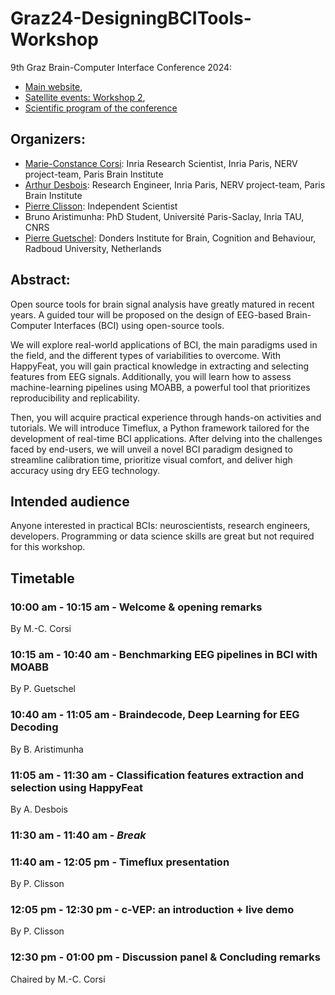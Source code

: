 # Graz24-DesigningBCITools-Workshop

9th Graz Brain-Computer Interface Conference 2024: 
- [Main website](https://www.tugraz.at/institute/ine/graz-bci-conferences/9th-graz-bci-conference-2024),
- [Satellite events: Workshop 2](https://www.tugraz.at/institute/ine/graz-bci-conferences/9th-graz-bci-conference-2024/satellite-events#c602357),
- [Scientific program of the conference](https://www.tugraz.at/fileadmin/user_upload/Institute/INE/BCI_Conference_2024/program.png)

## Organizers:

- [Marie-Constance Corsi](https://marieconstance-corsi.netlify.app/): Inria Research Scientist, Inria Paris, NERV project-team, Paris Brain Institute
- [Arthur Desbois](https://www.linkedin.com/in/arthur-desbois-801a9313a/?originalSubdomain=fr): Research Engineer, Inria Paris, NERV project-team, Paris Brain Institute
- [Pierre Clisson](https://clisson.com/): Independent Scientist
- Bruno Aristimunha: PhD Student, Université Paris-Saclay, Inria TAU, CNRS
- [Pierre Guetschel](https://neurotechlab.socsci.ru.nl/author/pierre-guetschel/): Donders Institute for Brain, Cognition and Behaviour, Radboud University, Netherlands

  
## Abstract:

Open source tools for brain signal analysis have greatly matured in recent years. A guided tour will be proposed on the design of EEG-based Brain-Computer Interfaces (BCI) using open-source tools. 

We will explore real-world applications of BCI, the main paradigms used in the field, and the different types of variabilities to overcome. With HappyFeat, you will gain practical knowledge in extracting and selecting features from EEG signals. Additionally, you will learn how to assess machine-learning pipelines using MOABB, a powerful tool that prioritizes reproducibility and replicability. 

Then, you will acquire practical experience through hands-on activities and tutorials. We will introduce Timeflux, a Python framework tailored for the development of real-time BCI applications. After delving into the challenges faced by end-users, we will unveil a novel BCI paradigm designed to streamline calibration time, prioritize visual comfort, and deliver high accuracy using dry EEG technology.


## Intended audience
Anyone interested in practical BCIs: neuroscientists, research engineers, developers. Programming or data science skills are great but not required for this workshop.

## Timetable
### 10:00 am - 10:15 am - Welcome & opening remarks
By M.-C. Corsi

### 10:15 am - 10:40 am - Benchmarking EEG pipelines in BCI with **MOABB**
By P. Guetschel

### 10:40 am - 11:05 am - **Braindecode**, Deep Learning for EEG Decoding
By B. Aristimunha 

### 11:05 am - 11:30 am - Classification features extraction and selection using **HappyFeat**
By A. Desbois

### 11:30 am - 11:40 am - *Break*

### 11:40 am - 12:05 pm - **Timeflux** presentation
By P. Clisson

### 12:05 pm - 12:30 pm - **c-VEP**: an introduction + live demo 
By P. Clisson

### 12:30 pm - 01:00 pm - Discussion panel & Concluding remarks
Chaired by M.-C. Corsi

